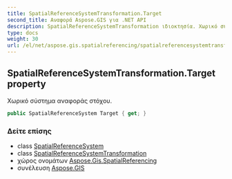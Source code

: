 ```yaml
---
title: SpatialReferenceSystemTransformation.Target
second_title: Αναφορά Aspose.GIS για .NET API
description: SpatialReferenceSystemTransformation ιδιοκτησία. Χωρικό σύστημα αναφοράς στόχου.
type: docs
weight: 30
url: /el/net/aspose.gis.spatialreferencing/spatialreferencesystemtransformation/target/
---
```

## SpatialReferenceSystemTransformation.Target property

Χωρικό σύστημα αναφοράς στόχου.

```csharp
public SpatialReferenceSystem Target { get; }
```

### Δείτε επίσης

* class [SpatialReferenceSystem](../../spatialreferencesystem/)
* class [SpatialReferenceSystemTransformation](../)
* χώρος ονομάτων [Aspose.Gis.SpatialReferencing](../../spatialreferencesystemtransformation/)
* συνέλευση [Aspose.GIS](../../../)


